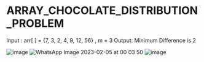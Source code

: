 # ARRAY_CHOCOLATE_DISTRIBUTION_PROBLEM
Input : arr[ ] = {7, 3, 2, 4, 9, 12, 56} , m = 3  Output: Minimum Difference is 2 

![image](https://user-images.githubusercontent.com/115396834/216783306-f925b464-a39c-4bea-ad9b-08381dbd90fa.png)
![WhatsApp Image 2023-02-05 at 00 03 50](https://user-images.githubusercontent.com/115396834/216783877-65eb7d7c-f622-45b6-80d2-21163714d30a.jpg)
![image](https://user-images.githubusercontent.com/115396834/216783929-7880d60f-cf86-49d9-b1be-f1e2839e6e0b.png)

